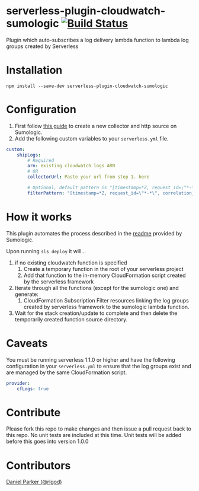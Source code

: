 # serverless-plugin-cloudwatch-sumologic [![Build Status](https://travis-ci.org/ACloudGuru/serverless-plugin-cloudwatch-sumologic.svg?branch=master)](https://travis-ci.org/ACloudGuru/serverless-plugin-cloudwatch-sumologic)
Plugin which auto-subscribes a log delivery lambda function to lambda log groups created by Serverless

# Installation
`npm install --save-dev serverless-plugin-cloudwatch-sumologic`

# Configuration
1. First follow [this guide](https://help.sumologic.com/Send_Data/Sources/HTTP_Source) to create a new collector and http source on Sumologic.
2. Add the following custom variables to your `serverless.yml` file.

```yaml
custom:
    shipLogs:
        # Required
        arn: existing cloudwatch logs ARN
        # OR
        collectorUrl: Paste your url from step 1. here

        # Optional, default pattern is "[timestamp=*Z, request_id=\"*-*\", event]"
        filterPattern: "[timestamp=*Z, request_id=\"*-*\", correlation_id=\"*-*\", event]"
```

# How it works
This plugin automates the process described in the [readme](https://github.com/SumoLogic/sumologic-aws-lambda/tree/master/cloudwatchlogs/README.md) provided by Sumologic.

Upon running `sls deploy` it will...

1. if no existing cloudwatch function is specified
    1. Create a temporary function in the root of your serverless project
    2. Add that function to the in-memory CloudFormation script created by the serverless framework
3. Iterate through all the functions (except for the sumologic one) and generate:
    1. CloudFormation Subscription Filter resources linking the log groups created by serverless framework to the sumologic lambda function.
4. Wait for the stack creation/update to complete and then delete the temporarily created function source directory.

# Caveats
You must be running serverless 1.1.0 or higher and have the following configuration in your `serverless.yml`
to ensure that the log groups exist and are managed by the same CloudFormation script.
```yaml
provider:
    cfLogs: true
```

# Contribute
Please fork this repo to make changes and then issue a pull request back to this repo.
No unit tests are included at this time. Unit tests will be added before this goes into version 1.0.0

# Contributors
[Daniel Parker (@rlgod)](https://github.com/rlgod)
